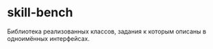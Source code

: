 # skill-bench
Библиотека реализованных классов,
задания к которым описаны в одноимённых интерфейсах.
